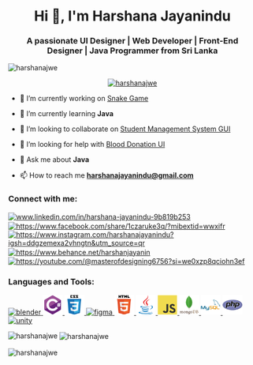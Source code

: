 <h1 align="center">Hi 👋, I'm Harshana Jayanindu</h1>
<h3 align="center">A passionate UI Designer | Web Developer | Front-End Designer | Java Programmer from Sri Lanka</h3>

<p align="left"> <img src="https://komarev.com/ghpvc/?username=harshanajwe&label=Profile%20views&color=0e75b6&style=flat" alt="harshanajwe" /> </p>

<p align="center"> <a href="https://github.com/ryo-ma/github-profile-trophy"><img src="https://github-profile-trophy.vercel.app/?username=harshanajwe" alt="harshanajwe" /></a> </p>

- 🔭 I’m currently working on [Snake Game](https://github.com/HarshanaJwe/Snake-Game-/blob/main/SnakeGame.java)

- 🌱 I’m currently learning **Java**

- 👯 I’m looking to collaborate on [Student Management System GUI](https://github.com/HarshanaJwe/student-management-system/blob/main/StudentManagementSystemGUI.java)

- 🤝 I’m looking for help with [Blood Donation UI](https://github.com/HarshanaJwe/Blood-donation-system-using-java/blob/main/BloodDonationUI.java)

- 💬 Ask me about **Java**

- 📫 How to reach me **harshanajayanindu@gmail.com**

<h3 align="left">Connect with me:</h3>
<p align="left">
<a href="https://linkedin.com/in/www.linkedin.com/in/harshana-jayanindu-9b819b253" target="blank"><img align="center" src="https://raw.githubusercontent.com/rahuldkjain/github-profile-readme-generator/master/src/images/icons/Social/linked-in-alt.svg" alt="www.linkedin.com/in/harshana-jayanindu-9b819b253" height="30" width="40" /></a>
<a href="https://fb.com/https://www.facebook.com/share/1czaruke3q/?mibextid=wwxifr" target="blank"><img align="center" src="https://raw.githubusercontent.com/rahuldkjain/github-profile-readme-generator/master/src/images/icons/Social/facebook.svg" alt="https://www.facebook.com/share/1czaruke3q/?mibextid=wwxifr" height="30" width="40" /></a>
<a href="https://instagram.com/https://www.instagram.com/harshanajayanindu?igsh=ddgzemexa2vhngtn&utm_source=qr" target="blank"><img align="center" src="https://raw.githubusercontent.com/rahuldkjain/github-profile-readme-generator/master/src/images/icons/Social/instagram.svg" alt="https://www.instagram.com/harshanajayanindu?igsh=ddgzemexa2vhngtn&utm_source=qr" height="30" width="40" /></a>
<a href="https://www.behance.net/https://www.behance.net/harshanjayanin" target="blank"><img align="center" src="https://raw.githubusercontent.com/rahuldkjain/github-profile-readme-generator/master/src/images/icons/Social/behance.svg" alt="https://www.behance.net/harshanjayanin" height="30" width="40" /></a>
<a href="https://www.youtube.com/c/https://youtube.com/@masterofdesigning6756?si=we0xzp8qciohn3ef" target="blank"><img align="center" src="https://raw.githubusercontent.com/rahuldkjain/github-profile-readme-generator/master/src/images/icons/Social/youtube.svg" alt="https://youtube.com/@masterofdesigning6756?si=we0xzp8qciohn3ef" height="30" width="40" /></a>
</p>

<h3 align="left">Languages and Tools:</h3>
<p align="left"> <a href="https://www.blender.org/" target="_blank" rel="noreferrer"> <img src="https://download.blender.org/branding/community/blender_community_badge_white.svg" alt="blender" width="40" height="40"/> </a> <a href="https://www.w3schools.com/cs/" target="_blank" rel="noreferrer"> <img src="https://raw.githubusercontent.com/devicons/devicon/master/icons/csharp/csharp-original.svg" alt="csharp" width="40" height="40"/> </a> <a href="https://www.w3schools.com/css/" target="_blank" rel="noreferrer"> <img src="https://raw.githubusercontent.com/devicons/devicon/master/icons/css3/css3-original-wordmark.svg" alt="css3" width="40" height="40"/> </a> <a href="https://www.figma.com/" target="_blank" rel="noreferrer"> <img src="https://www.vectorlogo.zone/logos/figma/figma-icon.svg" alt="figma" width="40" height="40"/> </a> <a href="https://www.w3.org/html/" target="_blank" rel="noreferrer"> <img src="https://raw.githubusercontent.com/devicons/devicon/master/icons/html5/html5-original-wordmark.svg" alt="html5" width="40" height="40"/> </a> <a href="https://www.java.com" target="_blank" rel="noreferrer"> <img src="https://raw.githubusercontent.com/devicons/devicon/master/icons/java/java-original.svg" alt="java" width="40" height="40"/> </a> <a href="https://developer.mozilla.org/en-US/docs/Web/JavaScript" target="_blank" rel="noreferrer"> <img src="https://raw.githubusercontent.com/devicons/devicon/master/icons/javascript/javascript-original.svg" alt="javascript" width="40" height="40"/> </a> <a href="https://www.mongodb.com/" target="_blank" rel="noreferrer"> <img src="https://raw.githubusercontent.com/devicons/devicon/master/icons/mongodb/mongodb-original-wordmark.svg" alt="mongodb" width="40" height="40"/> </a> <a href="https://www.mysql.com/" target="_blank" rel="noreferrer"> <img src="https://raw.githubusercontent.com/devicons/devicon/master/icons/mysql/mysql-original-wordmark.svg" alt="mysql" width="40" height="40"/> </a> <a href="https://www.php.net" target="_blank" rel="noreferrer"> <img src="https://raw.githubusercontent.com/devicons/devicon/master/icons/php/php-original.svg" alt="php" width="40" height="40"/> </a> <a href="https://unity.com/" target="_blank" rel="noreferrer"> <img src="https://www.vectorlogo.zone/logos/unity3d/unity3d-icon.svg" alt="unity" width="40" height="40"/> </a> </p>

<p><img align="left" src="https://github-readme-stats.vercel.app/api/top-langs?username=harshanajwe&show_icons=true&locale=en&layout=compact" alt="harshanajwe" /></p>

<p>&nbsp;<img align="center" src="https://github-readme-stats.vercel.app/api?username=harshanajwe&show_icons=true&locale=en" alt="harshanajwe" /></p>

<p><img align="center" src="https://github-readme-streak-stats.herokuapp.com/?user=harshanajwe&" alt="harshanajwe" /></p>
